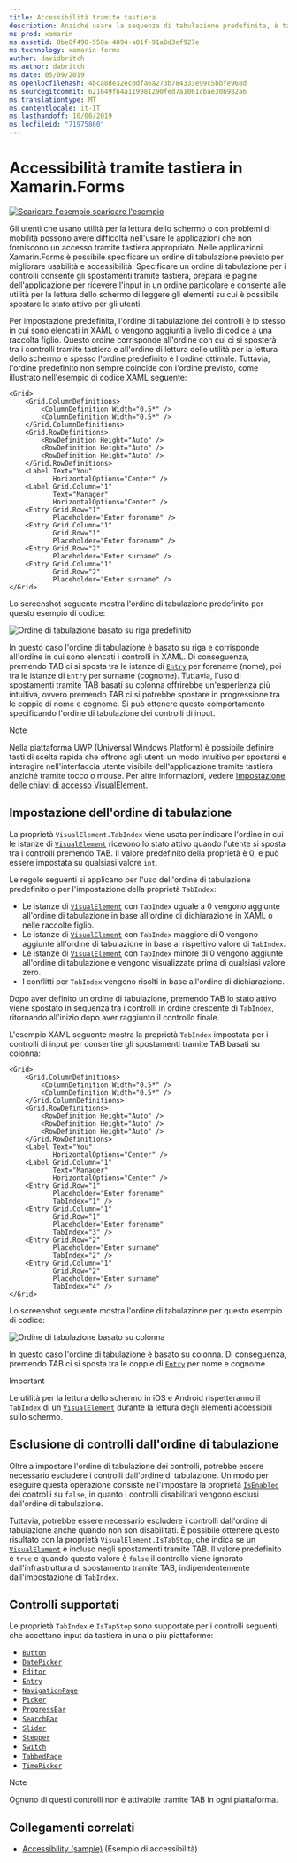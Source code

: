 ```yaml
---
title: Accessibilità tramite tastiera
description: Anziché usare la sequenza di tabulazione predefinita, è talvolta necessario ottimizzare l'accessibilità dell'interfaccia utente specificando la sequenza di tabulazione con una combinazione delle proprietà TabIndex e IsTabStop.
ms.prod: xamarin
ms.assetid: 8be8f498-558a-4894-a01f-91a0d3ef927e
ms.technology: xamarin-forms
author: davidbritch
ms.author: dabritch
ms.date: 05/09/2019
ms.openlocfilehash: 4bca8de32ec0dfa6a273b784333e99c5bbfe968d
ms.sourcegitcommit: 621649fb4a119981290fed7a1061cbae30b982a6
ms.translationtype: MT
ms.contentlocale: it-IT
ms.lasthandoff: 10/06/2019
ms.locfileid: "71975860"
---
```

# <a name="keyboard-accessibility-in-xamarinforms"></a>Accessibilità tramite tastiera in Xamarin.Forms

[![Scaricare l'esempio](~/media/shared/download.png) scaricare l'esempio](https://docs.microsoft.com/samples/xamarin/xamarin-forms-samples/userinterface-accessibility)

Gli utenti che usano utilità per la lettura dello schermo o con problemi di mobilità possono avere difficoltà nell'usare le applicazioni che non forniscono un accesso tramite tastiera appropriato. Nelle applicazioni Xamarin.Forms è possibile specificare un ordine di tabulazione previsto per migliorare usabilità e accessibilità. Specificare un ordine di tabulazione per i controlli consente gli spostamenti tramite tastiera, prepara le pagine dell'applicazione per ricevere l'input in un ordine particolare e consente alle utilità per la lettura dello schermo di leggere gli elementi su cui è possibile spostare lo stato attivo per gli utenti.

Per impostazione predefinita, l'ordine di tabulazione dei controlli è lo stesso in cui sono elencati in XAML o vengono aggiunti a livello di codice a una raccolta figlio. Questo ordine corrisponde all'ordine con cui ci si sposterà tra i controlli tramite tastiera e all'ordine di lettura delle utilità per la lettura dello schermo e spesso l'ordine predefinito è l'ordine ottimale. Tuttavia, l'ordine predefinito non sempre coincide con l'ordine previsto, come illustrato nell'esempio di codice XAML seguente:

```xaml
<Grid>
    <Grid.ColumnDefinitions>
        <ColumnDefinition Width="0.5*" />
        <ColumnDefinition Width="0.5*" />
    </Grid.ColumnDefinitions>
    <Grid.RowDefinitions>
        <RowDefinition Height="Auto" />
        <RowDefinition Height="Auto" />
        <RowDefinition Height="Auto" />
    </Grid.RowDefinitions>
    <Label Text="You"
           HorizontalOptions="Center" />
    <Label Grid.Column="1"
           Text="Manager"
           HorizontalOptions="Center" />
    <Entry Grid.Row="1"
           Placeholder="Enter forename" />
    <Entry Grid.Column="1"
           Grid.Row="1"
           Placeholder="Enter forename" />
    <Entry Grid.Row="2"
           Placeholder="Enter surname" />
    <Entry Grid.Column="1"
           Grid.Row="2"
           Placeholder="Enter surname" />
</Grid>
```

Lo screenshot seguente mostra l'ordine di tabulazione predefinito per questo esempio di codice:

![](keyboard-images/default-tab-order.png "Ordine di tabulazione basato su riga predefinito")

In questo caso l'ordine di tabulazione è basato su riga e corrisponde all'ordine in cui sono elencati i controlli in XAML. Di conseguenza, premendo TAB ci si sposta tra le istanze di [`Entry`](xref:Xamarin.Forms.Entry) per forename (nome), poi tra le istanze di `Entry` per surname (cognome). Tuttavia, l'uso di spostamenti tramite TAB basati su colonna offrirebbe un'esperienza più intuitiva, ovvero premendo TAB ci si potrebbe spostare in progressione tra le coppie di nome e cognome. Si può ottenere questo comportamento specificando l'ordine di tabulazione dei controlli di input.

> [!NOTE]
> Nella piattaforma UWP (Universal Windows Platform) è possibile definire tasti di scelta rapida che offrono agli utenti un modo intuitivo per spostarsi e interagire nell'interfaccia utente visibile dell'applicazione tramite tastiera anziché tramite tocco o mouse. Per altre informazioni, vedere [Impostazione delle chiavi di accesso VisualElement](~/xamarin-forms/platform/windows/visualelement-access-keys.md).

## <a name="setting-the-tab-order"></a>Impostazione dell'ordine di tabulazione

La proprietà `VisualElement.TabIndex` viene usata per indicare l'ordine in cui le istanze di [`VisualElement`](xref:Xamarin.Forms.VisualElement) ricevono lo stato attivo quando l'utente si sposta tra i controlli premendo TAB. Il valore predefinito della proprietà è 0, e può essere impostata su qualsiasi valore `int`.

Le regole seguenti si applicano per l'uso dell'ordine di tabulazione predefinito o per l'impostazione della proprietà `TabIndex`:

- Le istanze di [`VisualElement`](xref:Xamarin.Forms.VisualElement) con `TabIndex` uguale a 0 vengono aggiunte all'ordine di tabulazione in base all'ordine di dichiarazione in XAML o nelle raccolte figlio.
- Le istanze di [`VisualElement`](xref:Xamarin.Forms.VisualElement) con `TabIndex` maggiore di 0 vengono aggiunte all'ordine di tabulazione in base al rispettivo valore di `TabIndex`.
- Le istanze di [`VisualElement`](xref:Xamarin.Forms.VisualElement) con `TabIndex` minore di 0 vengono aggiunte all'ordine di tabulazione e vengono visualizzate prima di qualsiasi valore zero.
- I conflitti per `TabIndex` vengono risolti in base all'ordine di dichiarazione.

Dopo aver definito un ordine di tabulazione, premendo TAB lo stato attivo viene spostato in sequenza tra i controlli in ordine crescente di `TabIndex`, ritornando all'inizio dopo aver raggiunto il controllo finale.

L'esempio XAML seguente mostra la proprietà `TabIndex` impostata per i controlli di input per consentire gli spostamenti tramite TAB basati su colonna:

```xaml
<Grid>
    <Grid.ColumnDefinitions>
        <ColumnDefinition Width="0.5*" />
        <ColumnDefinition Width="0.5*" />
    </Grid.ColumnDefinitions>
    <Grid.RowDefinitions>
        <RowDefinition Height="Auto" />
        <RowDefinition Height="Auto" />
        <RowDefinition Height="Auto" />
    </Grid.RowDefinitions>
    <Label Text="You"
           HorizontalOptions="Center" />
    <Label Grid.Column="1"
           Text="Manager"
           HorizontalOptions="Center" />
    <Entry Grid.Row="1"
           Placeholder="Enter forename"
           TabIndex="1" />
    <Entry Grid.Column="1"
           Grid.Row="1"
           Placeholder="Enter forename"
           TabIndex="3" />
    <Entry Grid.Row="2"
           Placeholder="Enter surname"
           TabIndex="2" />
    <Entry Grid.Column="1"
           Grid.Row="2"
           Placeholder="Enter surname"
           TabIndex="4" />
</Grid>
```

Lo screenshot seguente mostra l'ordine di tabulazione per questo esempio di codice:

![](keyboard-images/correct-tab-order.png "Ordine di tabulazione basato su colonna")

In questo caso l'ordine di tabulazione è basato su colonna. Di conseguenza, premendo TAB ci si sposta tra le coppie di [`Entry`](xref:Xamarin.Forms.Entry) per nome e cognome.

> [!IMPORTANT]
> Le utilità per la lettura dello schermo in iOS e Android rispetteranno il `TabIndex` di un [`VisualElement`](xref:Xamarin.Forms.VisualElement) durante la lettura degli elementi accessibili sullo schermo.

## <a name="excluding-controls-from-the-tab-order"></a>Esclusione di controlli dall'ordine di tabulazione

Oltre a impostare l'ordine di tabulazione dei controlli, potrebbe essere necessario escludere i controlli dall'ordine di tabulazione. Un modo per eseguire questa operazione consiste nell'impostare la proprietà [`IsEnabled`](xref:Xamarin.Forms.VisualElement) dei controlli su `false`, in quanto i controlli disabilitati vengono esclusi dall'ordine di tabulazione.

Tuttavia, potrebbe essere necessario escludere i controlli dall'ordine di tabulazione anche quando non son disabilitati. È possibile ottenere questo risultato con la proprietà `VisualElement.IsTabStop`, che indica se un [`VisualElement`](xref:Xamarin.Forms.VisualElement) è incluso negli spostamenti tramite TAB. Il valore predefinito è `true` e quando questo valore è `false` il controllo viene ignorato dall'infrastruttura di spostamento tramite TAB, indipendentemente dall'impostazione di `TabIndex`.

## <a name="supported-controls"></a>Controlli supportati

Le proprietà `TabIndex` e `IsTapStop` sono supportate per i controlli seguenti, che accettano input da tastiera in una o più piattaforme:

- [`Button`](xref:Xamarin.Forms.Button)
- [`DatePicker`](xref:Xamarin.Forms.DatePicker)
- [`Editor`](xref:Xamarin.Forms.Editor)
- [`Entry`](xref:Xamarin.Forms.Entry)
- [`NavigationPage`](xref:Xamarin.Forms.NavigationPage)
- [`Picker`](xref:Xamarin.Forms.Picker)
- [`ProgressBar`](xref:Xamarin.Forms.ProgressBar)
- [`SearchBar`](xref:Xamarin.Forms.SearchBar)
- [`Slider`](xref:Xamarin.Forms.Slider)
- [`Stepper`](xref:Xamarin.Forms.Stepper)
- [`Switch`](xref:Xamarin.Forms.Switch)
- [`TabbedPage`](xref:Xamarin.Forms.TabbedPage)
- [`TimePicker`](xref:Xamarin.Forms.TimePicker)

> [!NOTE]
> Ognuno di questi controlli non è attivabile tramite TAB in ogni piattaforma.

## <a name="related-links"></a>Collegamenti correlati

- [Accessibility (sample)](https://docs.microsoft.com/samples/xamarin/xamarin-forms-samples/userinterface-accessibility) (Esempio di accessibilità)
